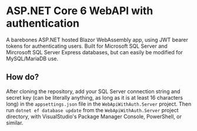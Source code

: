 # ASP.NET Core 6 WebAPI with authentication
A barebones ASP.NET hosted Blazor WebAssembly app, using JWT bearer tokens for authenticating users.
Built for Microsoft SQL Server and Mircrosoft SQL Server Express databases, but can easily be modified for MySQL/MariaDB use.

## How do?
After cloning the repository, add your SQL Server connection string and secret key (can be literally anything, as long as it is at least 16 characters long) in the `appsettings.json` file in the `WebApiWithAuth.Server` project. Then run `dotnet ef database update` from the `WebApiWithAuth.Server` project directory, with VisualStudio's Package Manager Console, PowerShell, or similar.
